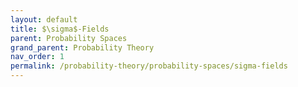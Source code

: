 ```yaml
---
layout: default
title: $\sigma$-Fields
parent: Probability Spaces
grand_parent: Probability Theory
nav_order: 1
permalink: /probability-theory/probability-spaces/sigma-fields
---
```

